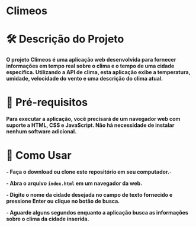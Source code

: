 # Climeos

# 🛠️ Descrição do Projeto

**O projeto Climeos é uma aplicação web desenvolvida para fornecer informações em tempo real sobre o clima e o tempo de uma cidade específica. Utilizando a API de clima, esta aplicação exibe a temperatura, umidade, velocidade do vento e uma descrição do clima atual.**

# 📁 Pré-requisitos

**Para executar a aplicação, você precisará de um navegador web com suporte a HTML, CSS e JavaScript. Não há necessidade de instalar nenhum software adicional.**

# 🔧 Como Usar

**- Faça o download ou clone este repositório em seu computador.**-

**- Abra o arquivo `index.html`  em um navegador da web.**

**- Digite o nome da cidade desejada no campo de texto fornecido e pressione Enter ou clique no botão de busca.**

**- Aguarde alguns segundos enquanto a aplicação busca as informações sobre o clima da cidade inserida.**
